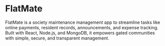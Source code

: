 # FlatMate
FlatMate is a society maintenance management app to streamline tasks like online payments, resident records, announcements, and expense tracking. Built with React, Node.js, and MongoDB, it empowers gated communities with simple, secure, and transparent management.
